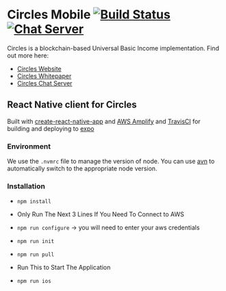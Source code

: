 # Circles Mobile [![Build Status](https://travis-ci.org/CirclesUBI/circles-mobile.svg?branch=master)](https://travis-ci.org/CirclesUBI/circles-mobile) [![Chat Server](https://chat.joincircles.net/api/v1/shield.svg?type=online&name=Circles%20Chat)](https://chat.joincircles.net)

Circles is a blockchain-based Universal Basic Income implementation. Find out more here:

- [Circles Website](http://joincircles.net)
- [Circles Whitepaper](https://github.com/CirclesUBI/docs/blob/master/Circles.md)
- [Circles Chat Server](https://chat.joincircles.net)

## React Native client for Circles

Built with [create-react-native-app](https://github.com/react-community/create-react-native-app) and [AWS Amplify](https://aws.github.io/aws-amplify/) and [TravisCI](https://travis-ci.org/) for building and deploying to [expo](https://expo.io/)

### Environment

We use the `.nvmrc` file to manage the version of node. You can use
[avn](https://github.com/wbyoung/avn) to automatically switch to the appropriate
node version.

### Installation

- `npm install`

- Only Run The Next 3 Lines If You Need To Connect to AWS
- `npm run configure` -> you will need to enter your aws credentials
- `npm run init`
- `npm run pull`

- Run This to Start The Application
- `npm run ios`
